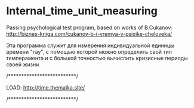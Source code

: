 # Internal_time_unit_measuring
Passing psychological test program, based on works of B.Cukanov: http://biznes-kniga.com/cukanov-b-i-vremya-v-psixike-cheloveka/

Эта программа служит для измерения индивидуальной единицы времени "тау", с помощью которой можно определить свой тип темперамента 
и с большой точностью вычислить кризисные периоды своей жизни

/**************************/

LOAD: http://time.themalka.site/

/**************************/
